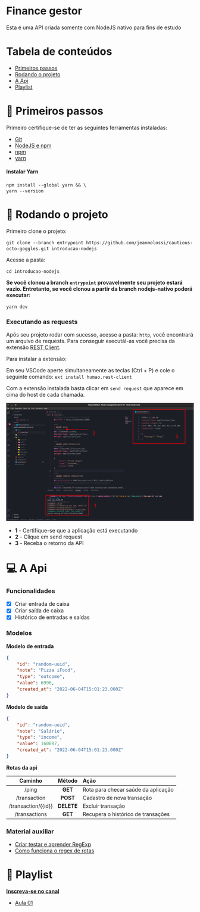 # Finance gestor

Esta é uma API criada somente com NodeJS nativo para fins de estudo

# Tabela de conteúdos

- [Primeiros passos](#footprints-primeiros-passos)
- [Rodando o projeto](#runner-rodando-o-projeto)
- [A Api](#computer-a-api)
- [Playlist](#book-playlist)

# :footprints: Primeiros passos

Primeiro certifique-se de ter as seguintes ferramentas instaladas:
- [Git](https://git-scm.com/book/en/v2/Getting-Started-Installing-Git)
- [NodeJS e npm](https://nodejs.org/en/)
- [npm](https://nodejs.org/en/)
- [yarn](#instalar-yarn)

#### Instalar Yarn

```shell
npm install --global yarn && \
yarn --version
```

# :runner: Rodando o projeto

Primeiro clone o projeto:
```shell
git clone --branch entrypoint https://github.com/jeanmolossi/cautious-octo-goggles.git introducao-nodejs
```
Acesse a pasta:
```shell
cd introducao-nodejs
```

**Se você clonou a branch `entrypoint` provavelmente seu projeto estará vazio. Entretanto, se você clonou a partir da branch nodejs-nativo poderá executar:**
```shell
yarn dev
```

### Executando as requests

Após seu projeto rodar com sucesso, acesse a pasta: `http`, você encontrará um arquivo de requests. Para conseguir executál-as você precisa da extensão [REST Client](https://marketplace.visualstudio.com/items?itemName=humao.rest-client).

Para instalar a extensão:

Em seu VSCode aperte simultaneamente as teclas (Ctrl + P) e cole o seguinte comando: `ext install humao.rest-client`

Com a extensão instalada basta clicar em `send request` que aparece em cima do host de cada chamada.

[<img src="./docs/rest-client.png" width="600" />](./docs/rest-client.png)

- **1** - Certifique-se que a aplicação está executando
- **2** - Clique em send request
- **3** - Receba o retorno da API

# :computer: A Api

### Funcionalidades

- [x] Criar entrada de caixa
- [x] Criar saída de caixa
- [x] Histórico de entradas e saídas

### Modelos

**Modelo de entrada**
```json
{
	"id": "random-uuid",
	"note": "Pizza iFood",
	"type": "outcome",
	"value": 6990,
	"created_at": "2022-06-04T15:01:23.000Z"
}
```

**Modelo de saída**
```json
{
	"id": "random-uuid",
	"note": "Salário",
	"type": "income",
	"value": 160087,
	"created_at": "2022-06-04T15:01:23.000Z"
}
```

**Rotas da api**

| Caminho | Método | Ação |
|:---:|:---:|:---|
|  /ping                | **GET**   | Rota para checar saúde da aplicação |
|  /transaction         | **POST**  | Cadastro de nova transação          |
|  /transaction/{{id}}  | **DELETE**| Excluir transação                   |
|  /transactions        | **GET**   | Recupera o histórico de transações  |

### Material auxiliar

- [Criar testar e aprender RegExp](https://regex101.com/)
- [Como funciona o regex de rotas](https://regex101.com/r/Vw7fH1/1)

# :book: Playlist

**[Inscreva-se no canal](https://www.youtube.com/channel/UCWQyi_jJN_C-yVffPleNlaQ?sub_confirmation=1&utm_source=github&utm_campaing=finance-management-api-no-fw)**

- [Aula 01](https://www.youtube.com/watch?v=10jVqDUXyEg)

